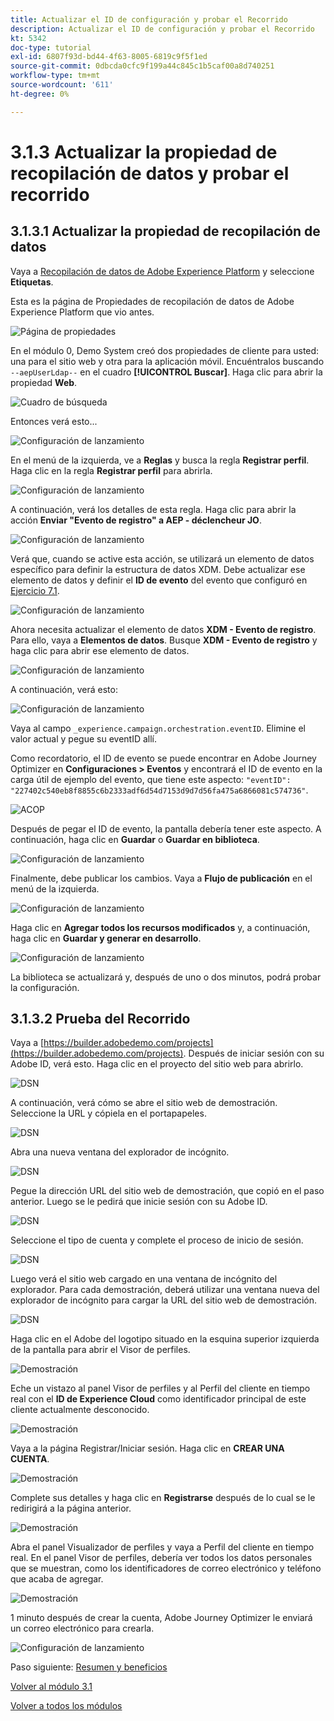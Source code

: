 ```yaml
---
title: Actualizar el ID de configuración y probar el Recorrido
description: Actualizar el ID de configuración y probar el Recorrido
kt: 5342
doc-type: tutorial
exl-id: 6807f93d-bd44-4f63-8005-6819c9f5f1ed
source-git-commit: 0dbcda0cfc9f199a44c845c1b5caf00a8d740251
workflow-type: tm+mt
source-wordcount: '611'
ht-degree: 0%

---
```


# 3.1.3 Actualizar la propiedad de recopilación de datos y probar el recorrido

## 3.1.3.1 Actualizar la propiedad de recopilación de datos

Vaya a [Recopilación de datos de Adobe Experience Platform](https://experience.adobe.com/launch/) y seleccione **Etiquetas**.

Esta es la página de Propiedades de recopilación de datos de Adobe Experience Platform que vio antes.

![Página de propiedades](./../../../modules/datacollection/module1.1/images/launch1.png)

En el módulo 0, Demo System creó dos propiedades de cliente para usted: una para el sitio web y otra para la aplicación móvil. Encuéntralos buscando `--aepUserLdap--` en el cuadro **[!UICONTROL Buscar]**. Haga clic para abrir la propiedad **Web**.

![Cuadro de búsqueda](./../../../modules/datacollection/module1.1/images/property6.png)

Entonces verá esto...

![Configuración de lanzamiento](./images/rule1.png)

En el menú de la izquierda, ve a **Reglas** y busca la regla **Registrar perfil**. Haga clic en la regla **Registrar perfil** para abrirla.

![Configuración de lanzamiento](./images/rule2.png)

A continuación, verá los detalles de esta regla. Haga clic para abrir la acción **Enviar &quot;Evento de registro&quot; a AEP - déclencheur JO**.

![Configuración de lanzamiento](./images/rule3.png)

Verá que, cuando se active esta acción, se utilizará un elemento de datos específico para definir la estructura de datos XDM. Debe actualizar ese elemento de datos y definir el **ID de evento** del evento que configuró en [Ejercicio 7.1](./ex1.md).

![Configuración de lanzamiento](./images/rule4.png)

Ahora necesita actualizar el elemento de datos **XDM - Evento de registro**. Para ello, vaya a **Elementos de datos**. Busque **XDM - Evento de registro** y haga clic para abrir ese elemento de datos.

![Configuración de lanzamiento](./images/rule5.png)

A continuación, verá esto:

![Configuración de lanzamiento](./images/rule6.png)

Vaya al campo `_experience.campaign.orchestration.eventID`. Elimine el valor actual y pegue su eventID allí.

Como recordatorio, el ID de evento se puede encontrar en Adobe Journey Optimizer en **Configuraciones > Eventos** y encontrará el ID de evento en la carga útil de ejemplo del evento, que tiene este aspecto: `"eventID": "227402c540eb8f8855c6b2333adf6d54d7153d9d7d56fa475a6866081c574736"`.

![ACOP](./images/payloadeventID.png)

Después de pegar el ID de evento, la pantalla debería tener este aspecto. A continuación, haga clic en **Guardar** o **Guardar en biblioteca**.

![Configuración de lanzamiento](./images/rule7.png)

Finalmente, debe publicar los cambios. Vaya a **Flujo de publicación** en el menú de la izquierda.

![Configuración de lanzamiento](./images/rule8.png)

Haga clic en **Agregar todos los recursos modificados** y, a continuación, haga clic en **Guardar y generar en desarrollo**.

![Configuración de lanzamiento](./images/rule9.png)

La biblioteca se actualizará y, después de uno o dos minutos, podrá probar la configuración.

## 3.1.3.2 Prueba del Recorrido

Vaya a [https://builder.adobedemo.com/projects](https://builder.adobedemo.com/projects). Después de iniciar sesión con su Adobe ID, verá esto. Haga clic en el proyecto del sitio web para abrirlo.

![DSN](./../../../modules/gettingstarted/gettingstarted/images/web8.png)

A continuación, verá cómo se abre el sitio web de demostración. Seleccione la URL y cópiela en el portapapeles.

![DSN](./../../../modules/gettingstarted/gettingstarted/images/web3.png)

Abra una nueva ventana del explorador de incógnito.

![DSN](./../../../modules/gettingstarted/gettingstarted/images/web4.png)

Pegue la dirección URL del sitio web de demostración, que copió en el paso anterior. Luego se le pedirá que inicie sesión con su Adobe ID.

![DSN](./../../../modules/gettingstarted/gettingstarted/images/web5.png)

Seleccione el tipo de cuenta y complete el proceso de inicio de sesión.

![DSN](./../../../modules/gettingstarted/gettingstarted/images/web6.png)

Luego verá el sitio web cargado en una ventana de incógnito del explorador. Para cada demostración, deberá utilizar una ventana nueva del explorador de incógnito para cargar la URL del sitio web de demostración.

![DSN](./../../../modules/gettingstarted/gettingstarted/images/web7.png)

Haga clic en el Adobe del logotipo situado en la esquina superior izquierda de la pantalla para abrir el Visor de perfiles.

![Demostración](./../../../modules/datacollection/module1.2/images/pv1.png)

Eche un vistazo al panel Visor de perfiles y al Perfil del cliente en tiempo real con el **ID de Experience Cloud** como identificador principal de este cliente actualmente desconocido.

![Demostración](./../../../modules/datacollection/module1.2/images/pv2.png)

Vaya a la página Registrar/Iniciar sesión. Haga clic en **CREAR UNA CUENTA**.

![Demostración](./../../../modules/datacollection/module1.2/images/pv9.png)

Complete sus detalles y haga clic en **Registrarse** después de lo cual se le redirigirá a la página anterior.

![Demostración](./../../../modules/datacollection/module1.2/images/pv10.png)

Abra el panel Visualizador de perfiles y vaya a Perfil del cliente en tiempo real. En el panel Visor de perfiles, debería ver todos los datos personales que se muestran, como los identificadores de correo electrónico y teléfono que acaba de agregar.

![Demostración](./../../../modules/datacollection/module1.2/images/pv11.png)

1 minuto después de crear la cuenta, Adobe Journey Optimizer le enviará un correo electrónico para crearla.

![Configuración de lanzamiento](./images/email.png)

Paso siguiente: [Resumen y beneficios](./summary.md)

[Volver al módulo 3.1](./journey-orchestration-create-account.md)

[Volver a todos los módulos](../../../overview.md)
